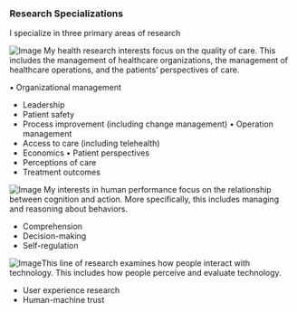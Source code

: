 ### Research Specializations
I specialize in three primary areas of research

![Image](HealthRE.bmp) My health research interests focus on the quality of care. This includes the management of healthcare organizations, the management of healthcare operations, and the patients’ perspectives of care. 

•	Organizational management
- Leadership
- Patient safety
- Process improvement (including change management)
•	Operation management 
- Access to care (including telehealth)
- Economics 
•	Patient perspectives 
- Perceptions of care
- Treatment outcomes

![Image](PerformanceRE.bmp) My interests in human performance focus on the relationship between cognition and action. More specifically, this includes managing and reasoning about behaviors.  
- Comprehension
- Decision-making 
- Self-regulation

![Image](HumFactRE.bmp)This line of research examines how people interact with technology. This includes how people perceive and evaluate technology.
- User experience research
- Human-machine trust 
